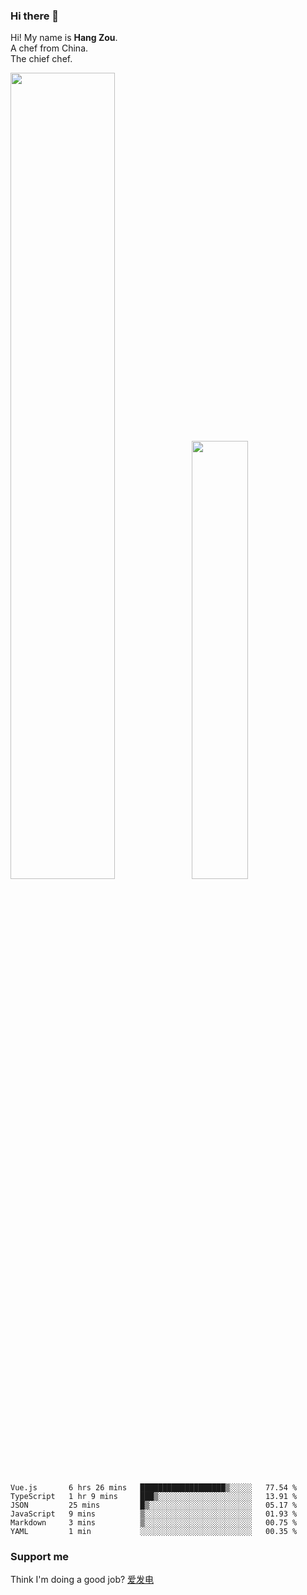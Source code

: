 ### Hi there 👋

Hi! My name is **Hang Zou**.  
A chef from China.  
The chief chef.

<img align="" width="57.5%" src="https://github-readme-stats.vercel.app/api?username=zouhangwithsweet&hide_title=true&hide_border=true&show_icons=true&include_all_commits=true&line_height=21" /><img align="" width="42.4%" src="https://github-readme-stats.vercel.app/api/top-langs/?username=zouhangwithsweet&hide_title=true&hide_border=true&layout=compact" />

<!--START_SECTION:waka-->

```text
Vue.js       6 hrs 26 mins   ███████████████████▒░░░░░   77.54 %
TypeScript   1 hr 9 mins     ███▒░░░░░░░░░░░░░░░░░░░░░   13.91 %
JSON         25 mins         █▒░░░░░░░░░░░░░░░░░░░░░░░   05.17 %
JavaScript   9 mins          ▒░░░░░░░░░░░░░░░░░░░░░░░░   01.93 %
Markdown     3 mins          ▒░░░░░░░░░░░░░░░░░░░░░░░░   00.75 %
YAML         1 min           ░░░░░░░░░░░░░░░░░░░░░░░░░   00.35 %
```

<!--END_SECTION:waka-->

### Support me

Think I'm doing a good job? [爱发电](https://afdian.net/@zouhangsweet)

